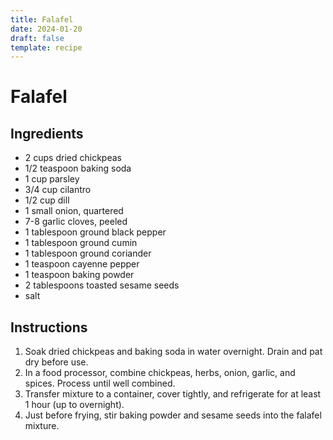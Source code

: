 ```yaml
---
title: Falafel
date: 2024-01-20
draft: false
template: recipe
---
```


# Falafel

## Ingredients

* 2 cups dried chickpeas
* 1/2 teaspoon baking soda
* 1 cup parsley
* 3/4 cup cilantro
* 1/2 cup dill
* 1 small onion, quartered
* 7-8 garlic cloves, peeled
* 1 tablespoon ground black pepper
* 1 tablespoon ground cumin
* 1 tablespoon ground coriander
* 1 teaspoon cayenne pepper
* 1 teaspoon baking powder
* 2 tablespoons toasted sesame seeds
* salt

## Instructions

1. Soak dried chickpeas and baking soda in water overnight. Drain and pat dry before use.
2. In a food processor, combine chickpeas, herbs, onion, garlic, and spices. Process until well combined.
3. Transfer mixture to a container, cover tightly, and refrigerate for at least 1 hour (up to overnight).
4. Just before frying, stir baking powder and sesame seeds into the falafel mixture.
